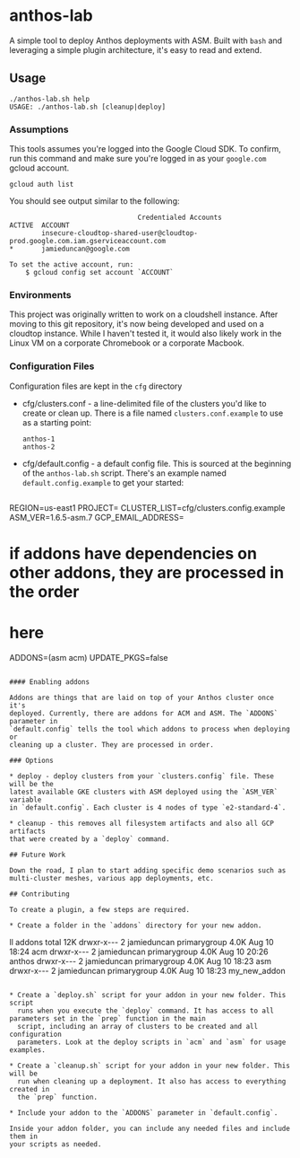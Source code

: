 # anthos-lab

A simple tool to deploy Anthos deployments with ASM. Built with `bash` and
leveraging a simple plugin architecture, it's
easy to read and extend.

## Usage

```
./anthos-lab.sh help
USAGE: ./anthos-lab.sh [cleanup|deploy]

```

### Assumptions 

This tools assumes you're logged into the Google Cloud SDK. To confirm, run this
command and make sure you're logged in as your `google.com` gcloud account. 

```
gcloud auth list
```

You should see output similar to the following: 

```
                                Credentialed Accounts
ACTIVE  ACCOUNT
        insecure-cloudtop-shared-user@cloudtop-prod.google.com.iam.gserviceaccount.com
*       jamieduncan@google.com

To set the active account, run:
    $ gcloud config set account `ACCOUNT`

```

### Environments

This project was originally written to work on a cloudshell instance. After moving to
this git repository, it's now being developed and used on a cloudtop instance.
While I haven't tested it, it would also likely work in the Linux VM on a
corporate Chromebook or a corporate Macbook.

### Configuration Files

Configuration files are kept in the `cfg` directory

* cfg/clusters.conf - a line-delimited file of the clusters you'd like to create or
  clean up. There is a file named `clusters.conf.example` to use as a starting point: 

  ```
  anthos-1
  anthos-2
  ```

* cfg/default.config - a default config file. This is sourced at the beginning of
  the `anthos-lab.sh` script. There's an example named `default.config.example`
  to get your started: 

  ```
REGION=us-east1
PROJECT=<YOUR PROJECT>
CLUSTER_LIST=cfg/clusters.config.example
ASM_VER=1.6.5-asm.7
GCP_EMAIL_ADDRESS=<YOUR GCP EMAIL>
# if addons have dependencies on other addons, they are processed in the order 
# here
ADDONS=(asm acm)
UPDATE_PKGS=false
  ```

#### Enabling addons 

Addons are things that are laid on top of your Anthos cluster once it's
deployed. Currently, there are addons for ACM and ASM. The `ADDONS` parameter in
`default.config` tells the tool which addons to process when deploying or
cleaning up a cluster. They are processed in order.

### Options 

* deploy - deploy clusters from your `clusters.config` file. These will be the
  latest available GKE clusters with ASM deployed using the `ASM_VER` variable
  in `default.config`. Each cluster is 4 nodes of type `e2-standard-4`.

* cleanup - this removes all filesystem artifacts and also all GCP artifacts
  that were created by a `deploy` command.

## Future Work

Down the road, I plan to start adding specific demo scenarios such as
multi-cluster meshes, various app deployments, etc.

## Contributing

To create a plugin, a few steps are required. 

* Create a folder in the `addons` directory for your new addon. 

```
ll addons 
total 12K
drwxr-x--- 2 jamieduncan primarygroup 4.0K Aug 10 18:24 acm
drwxr-x--- 2 jamieduncan primarygroup 4.0K Aug 10 20:26 anthos
drwxr-x--- 2 jamieduncan primarygroup 4.0K Aug 10 18:23 asm
drwxr-x--- 2 jamieduncan primarygroup 4.0K Aug 10 18:23 my_new_addon
```

* Create a `deploy.sh` script for your addon in your new folder. This script
  runs when you execute the `deploy` command. It has access to all parameters set in the `prep` function in the main
  script, including an array of clusters to be created and all configuration
  parameters. Look at the deploy scripts in `acm` and `asm` for usage examples.

* Create a `cleanup.sh` script for your addon in your new folder. This will be
  run when cleaning up a deployment. It also has access to everything created in
  the `prep` function. 

* Include your addon to the `ADDONS` parameter in `default.config`.

Inside your addon folder, you can include any needed files and include them in
your scripts as needed.